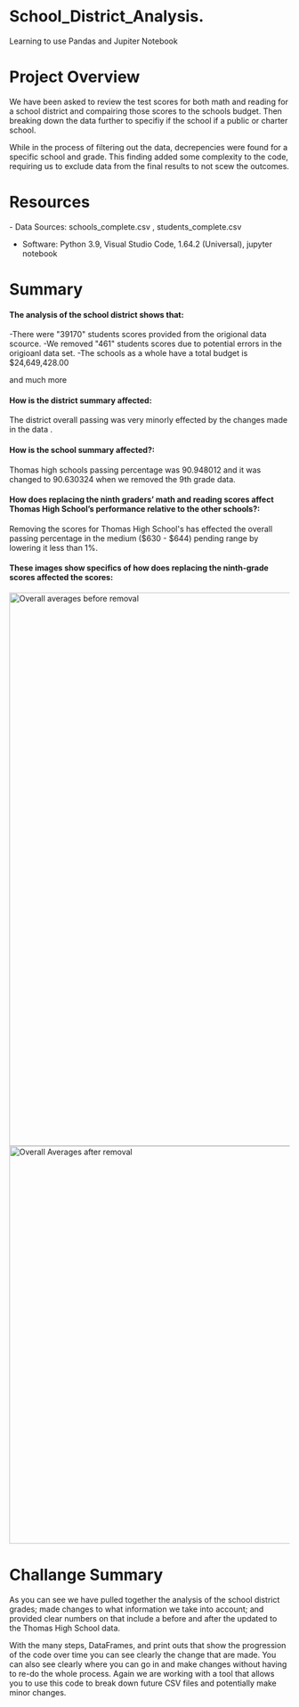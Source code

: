 # School_District_Analysis.
Learning to use Pandas and Jupiter Notebook
<h1>Project Overview</h1>
We have been asked to review the test scores for both math and reading for a school district and compairing those scores to the schools budget. Then breaking down the data further to specifiy if the school if a public or charter school. 

While in the process of filtering out the data, decrepencies were found for a specific school and grade. This finding added some complexity to the code, requiring us to exclude data from the final results to not scew the outcomes. 

<h1>Resources</h1>
- Data Sources: schools_complete.csv , students_complete.csv

- Software: Python 3.9, Visual Studio Code, 1.64.2 (Universal), jupyter notebook

<h1>Summary</h1>
<h4>The analysis of the school district shows that:</h4>

-There were "39170" students scores provided from the origional data scource.
-We removed "461" students scores due to potential errors in the origioanl data set.
-The schools as a whole have a total budget is $24,649,428.00

and much more 

<h4>How is the district summary affected:</h4>
The district overall passing was very minorly effected by the changes made in the data .


<h4>How is the school summary affected?:</h4>
Thomas high schools passing percentage was 90.948012 and it was changed to 90.630324 when we removed the 9th grade data.


<h4>How does replacing the ninth graders’ math and reading scores affect Thomas High School’s performance relative to the other schools?:</h4>
Removing the scores for Thomas High School's has effected the overall passing percentage in the medium ($630 - $644) pending range by lowering it less than 1%.


<h4> These images show specifics of how does replacing the ninth-grade scores affected the scores:</h4>

<img width="995" alt="Overall averages before removal" src="https://user-images.githubusercontent.com/69826496/159367264-6d7e907b-2df5-46e9-a8b4-8d5380532f0b.png">

<img width="715" alt="Overall Averages after removal" src="https://user-images.githubusercontent.com/69826496/159367288-48b484a7-d5b9-4535-ad0b-b4de7f4e29ca.png">


<h1>Challange Summary</h1>
As you can see we have pulled together the analysis of the school district grades; made changes to what information we take into account; and provided clear numbers on that include a before and after the updated to the Thomas High School data. 

<br>

With the many steps, DataFrames, and print outs that show the progression of the code over time you can see clearly the change that are made. You can also see clearly where you can go in and make changes without having to re-do the whole process. Again we are working with a tool that allows you to use this code to break down future CSV files and potentially make minor changes. 
<p>
